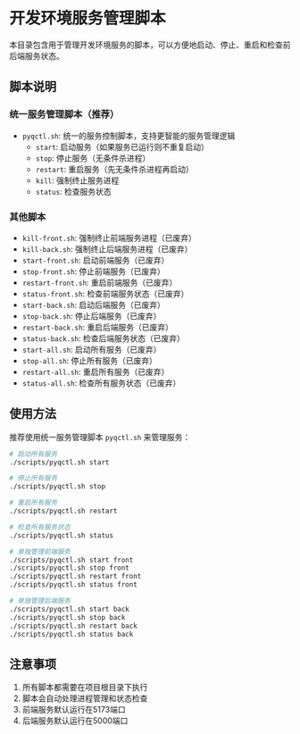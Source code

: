 # 开发环境服务管理脚本

本目录包含用于管理开发环境服务的脚本，可以方便地启动、停止、重启和检查前后端服务状态。

## 脚本说明

### 统一服务管理脚本（推荐）
- `pyqctl.sh`: 统一的服务控制脚本，支持更智能的服务管理逻辑
  - `start`: 启动服务（如果服务已运行则不重复启动）
  - `stop`: 停止服务（无条件杀进程）
  - `restart`: 重启服务（先无条件杀进程再启动）
  - `kill`: 强制终止服务进程
  - `status`: 检查服务状态

### 其他脚本
- `kill-front.sh`: 强制终止前端服务进程（已废弃）
- `kill-back.sh`: 强制终止后端服务进程（已废弃）
- `start-front.sh`: 启动前端服务（已废弃）
- `stop-front.sh`: 停止前端服务（已废弃）
- `restart-front.sh`: 重启前端服务（已废弃）
- `status-front.sh`: 检查前端服务状态（已废弃）
- `start-back.sh`: 启动后端服务（已废弃）
- `stop-back.sh`: 停止后端服务（已废弃）
- `restart-back.sh`: 重启后端服务（已废弃）
- `status-back.sh`: 检查后端服务状态（已废弃）
- `start-all.sh`: 启动所有服务（已废弃）
- `stop-all.sh`: 停止所有服务（已废弃）
- `restart-all.sh`: 重启所有服务（已废弃）
- `status-all.sh`: 检查所有服务状态（已废弃）

## 使用方法

推荐使用统一服务管理脚本 `pyqctl.sh` 来管理服务：

```bash
# 启动所有服务
./scripts/pyqctl.sh start

# 停止所有服务
./scripts/pyqctl.sh stop

# 重启所有服务
./scripts/pyqctl.sh restart

# 检查所有服务状态
./scripts/pyqctl.sh status

# 单独管理前端服务
./scripts/pyqctl.sh start front
./scripts/pyqctl.sh stop front
./scripts/pyqctl.sh restart front
./scripts/pyqctl.sh status front

# 单独管理后端服务
./scripts/pyqctl.sh start back
./scripts/pyqctl.sh stop back
./scripts/pyqctl.sh restart back
./scripts/pyqctl.sh status back
```

## 注意事项

1. 所有脚本都需要在项目根目录下执行
2. 脚本会自动处理进程管理和状态检查
3. 前端服务默认运行在5173端口
4. 后端服务默认运行在5000端口